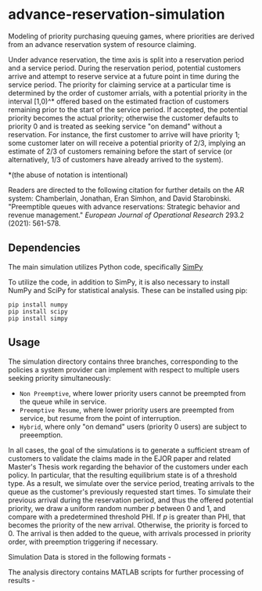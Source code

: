 # advance-reservation-simulation

Modeling of priority purchasing queuing games, where priorities are derived from an advance reservation system of resource claiming.

Under advance reservation, the time axis is split into a reservation period and a service period. During the reservation period, potential customers arrive and attempt to reserve service at a future point in time during the service period. The priority for claiming service at a particular time is determined by the order of customer arrials, with a potential priority in the interval [1,0)^* offered based on the estimated fraction of customers remaining prior to the start of the service period. If accepted, the potential priority becomes the actual priority; otherwise the customer defaults to priority 0 and is treated as seeking service "on demand" without a reservation. For instance, the first customer to arrive will have priority 1; some customer later on will receive a potential priority of 2/3, implying an estimate of 2/3 of customers remaining before the start of service (or alternatively, 1/3 of customers have already arrived to the system). 

*(the abuse of notation is intentional)

Readers are directed to the following citation for further details on the AR system:
Chamberlain, Jonathan, Eran Simhon, and David Starobinski. "Preemptible queues with advance reservations: Strategic behavior and revenue management." *European Journal of Operational Research* 293.2 (2021): 561-578.

## Dependencies

The main simulation utilizes Python code, specifically [SimPy](https://simpy.readthedocs.io/en/latest/contents.html) 

To utilize the code, in addition to SimPy, it is also necessary to install NumPy and SciPy for statistical analysis. These can be installed using pip:

```
pip install numpy
pip install scipy
pip install simpy
```

## Usage

The simulation directory contains three branches, corresponding to the policies a system provider can implement with respect to multiple users seeking priority simultaneously:
- `Non Preemptive`, where lower priority users cannot be preempted from the queue while in service.
- `Preemptive Resume`, where lower priority users are preempted from service, but resume from the point of interruption.
- `Hybrid`, where only "on demand" users (priority 0 users) are subject to preeemption.

In all cases, the goal of the simulations is to generate a sufficient stream of customers to validate the claims made in the EJOR paper and related Master's Thesis work regarding the behavior of the customers under each policy. In particular, that the resulting equilibrium state is of a threshold type. As a result, we simulate over the service period, treating arrivals to the queue as the customer's previously requested start times. To simulate their previous arrival during the reservation period, and thus the offered potential priority, we draw a uniform random number *p* between 0 and 1, and compare with a predetermined threshold PHI. If *p* is greater than PHI, that becomes the priority of the new arrival. Otherwise, the priority is forced to 0. The arrival is then added to the queue, with arrivals processed in priority order, with preemption triggering if necessary. 

Simulation Data is stored in the following formats - 



The analysis directory contains MATLAB scripts for further processing of results - 

## 



